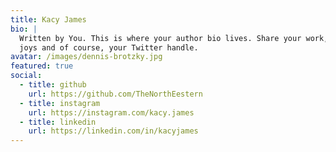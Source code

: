 ```yaml
---
title: Kacy James  
bio: |
  Written by You. This is where your author bio lives. Share your work, your
  joys and of course, your Twitter handle.
avatar: /images/dennis-brotzky.jpg
featured: true
social:
  - title: github 
    url: https://github.com/TheNorthEestern
  - title: instagram 
    url: https://instagram.com/kacy.james
  - title: linkedin 
    url: https://linkedin.com/in/kacyjames
---
```

